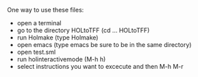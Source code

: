 One way to use these files:

- open a terminal
- go to the directory HOLtoTFF (cd ... HOLtoTFF)
- run Holmake (type Holmake)
- open emacs (type emacs be sure to be in the same directory)
- open test.sml
- run holinteractivemode (M-h h)
- select instructions you want to excecute and then M-h M-r
